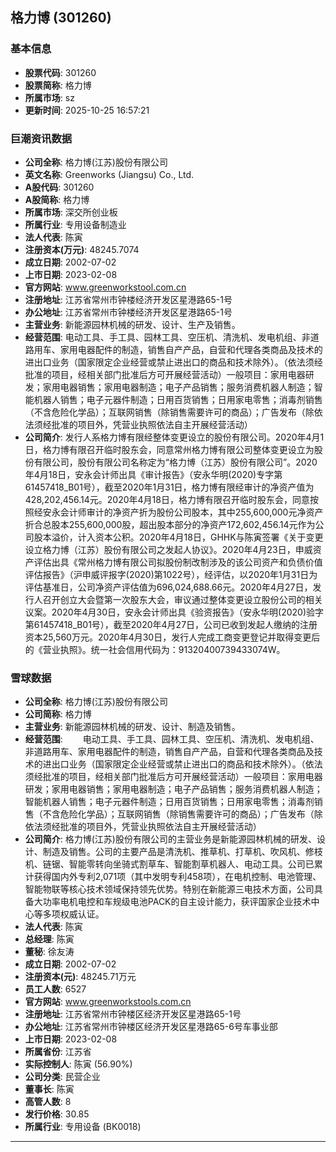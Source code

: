 ## 格力博 (301260)

### 基本信息

- **股票代码**: 301260
- **股票简称**: 格力博
- **所属市场**: sz
- **更新时间**: 2025-10-25 16:57:21

### 巨潮资讯数据

- **公司全称**: 格力博(江苏)股份有限公司
- **英文名称**: Greenworks (Jiangsu) Co., Ltd.
- **A股代码**: 301260
- **A股简称**: 格力博
- **所属市场**: 深交所创业板
- **所属行业**: 专用设备制造业
- **法人代表**: 陈寅
- **注册资本(万元)**: 48245.7074
- **成立日期**: 2002-07-02
- **上市日期**: 2023-02-08
- **官方网站**: www.greenworkstool.com.cn
- **注册地址**: 江苏省常州市钟楼经济开发区星港路65-1号
- **办公地址**: 江苏省常州市钟楼经济开发区星港路65-1号
- **主营业务**: 新能源园林机械的研发、设计、生产及销售。
- **经营范围**: 电动工具、手工具、园林工具、空压机、清洗机、发电机组、非道路用车、家用电器配件的制造，销售自产产品，自营和代理各类商品及技术的进出口业务（国家限定企业经营或禁止进出口的商品和技术除外）。（依法须经批准的项目，经相关部门批准后方可开展经营活动）一般项目：家用电器研发；家用电器销售；家用电器制造；电子产品销售；服务消费机器人制造；智能机器人销售；电子元器件制造；日用百货销售；日用家电零售；消毒剂销售（不含危险化学品）；互联网销售（除销售需要许可的商品）；广告发布（除依法须经批准的项目外，凭营业执照依法自主开展经营活动）
- **公司简介**: 发行人系格力博有限经整体变更设立的股份有限公司。2020年4月1日，格力博有限召开临时股东会，同意常州格力博有限公司整体变更设立为股份有限公司，股份有限公司名称定为“格力博（江苏）股份有限公司”。2020年4月18日，安永会计师出具《审计报告》（安永华明(2020)专字第61457418_B01号），截至2020年1月31日，格力博有限经审计的净资产值为428,202,456.14元。2020年4月18日，格力博有限召开临时股东会，同意按照经安永会计师审计的净资产折为股份公司股本，其中255,600,000元净资产折合总股本255,600,000股，超出股本部分的净资产172,602,456.14元作为公司股本溢价，计入资本公积。2020年4月18日，GHHK与陈寅签署《关于变更设立格力博（江苏）股份有限公司之发起人协议》。2020年4月23日，申威资产评估出具《常州格力博有限公司拟股份制改制涉及的该公司资产和负债价值评估报告》（沪申威评报字(2020)第1022号），经评估，以2020年1月31日为评估基准日，公司净资产评估值为696,024,688.66元。2020年4月27日，发行人召开创立大会暨第一次股东大会，审议通过整体变更设立股份公司的相关议案。2020年4月30日，安永会计师出具《验资报告》（安永华明(2020)验字第61457418_B01号），截至2020年4月27日，公司已收到发起人缴纳的注册资本25,560万元。2020年4月30日，发行人完成工商变更登记并取得变更后的《营业执照》。统一社会信用代码为：91320400739433074W。

### 雪球数据

- **公司全称**: 格力博(江苏)股份有限公司
- **公司简称**: 格力博
- **主营业务**: 新能源园林机械的研发、设计、制造及销售。
- **经营范围**: 　　电动工具、手工具、园林工具、空压机、清洗机、发电机组、非道路用车、家用电器配件的制造，销售自产产品，自营和代理各类商品及技术的进出口业务（国家限定企业经营或禁止进出口的商品和技术除外）。（依法须经批准的项目，经相关部门批准后方可开展经营活动）一般项目：家用电器研发；家用电器销售；家用电器制造；电子产品销售；服务消费机器人制造；智能机器人销售；电子元器件制造；日用百货销售；日用家电零售；消毒剂销售（不含危险化学品）；互联网销售（除销售需要许可的商品）；广告发布（除依法须经批准的项目外，凭营业执照依法自主开展经营活动）
- **公司简介**: 格力博(江苏)股份有限公司的主营业务是新能源园林机械的研发、设计、制造及销售。公司的主要产品是清洗机、推草机、打草机、吹风机、修枝机、链锯、智能零转向坐骑式割草车、智能割草机器人、电动工具。公司已累计获得国内外专利2,071项（其中发明专利458项），在电机控制、电池管理、智能物联等核心技术领域保持领先优势。特别在新能源三电技术方面，公司具备大功率电机电控和车规级电池PACK的自主设计能力，获评国家企业技术中心等多项权威认证。
- **法人代表**: 陈寅
- **总经理**: 陈寅
- **董秘**: 徐友涛
- **成立日期**: 2002-07-02
- **注册资本(元)**: 48245.71万元
- **员工人数**: 6527
- **官方网站**: www.greenworkstools.com.cn
- **注册地址**: 江苏省常州市钟楼区经济开发区星港路65-1号
- **办公地址**: 江苏省常州市钟楼区经济开发区星港路65-6号车事业部
- **上市日期**: 2023-02-08
- **所属省份**: 江苏省
- **实际控制人**: 陈寅 (56.90%)
- **公司分类**: 民营企业
- **董事长**: 陈寅
- **高管人数**: 8
- **发行价格**: 30.85
- **所属行业**: 专用设备 (BK0018)

---